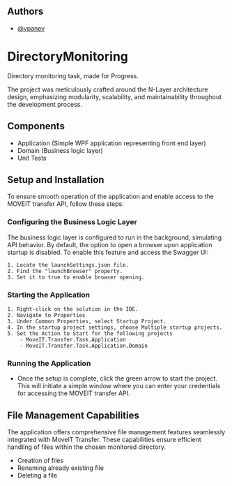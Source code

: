 
## Authors

- [@vpanev](https://www.github.com/vpanev)

# DirectoryMonitoring
Directory monitoring task, made for Progress.


The project was meticulously crafted around the N-Layer architecture design, emphasizing modularity, scalability, and maintainability throughout the development process.
## Components

- Application (Simple WPF application representing front end layer)
- Domain (Business logic layer)
- Unit Tests


## Setup and Installation
To ensure smooth operation of the application and enable access to the MOVEIT transfer API, follow these steps:

### Configuring the Business Logic Layer
The business logic layer is configured to run in the background, simulating API behavior. By default, the option to open a browser upon application startup is disabled. To enable this feature and access the Swagger UI:

    1. Locate the launchSettings.json file.
    2. Find the "launchBrowser" property.
    3. Set it to true to enable browser opening.

### Starting the Application

    1. Right-click on the solution in the IDE.
    2. Navigate to Properties
    3. Under Common Properties, select Startup Project.
    4. In the startup project settings, choose Multiple startup projects.
    5. Set the Action to Start for the following projects
        - MoveIT.Transfer.Task.Application
        - MoveIT.Transfer.Task.Application.Domain

### Running the Application
* Once the setup is complete, click the green arrow to start the project. This will initiate a simple window where you can enter your credentials for accessing the MOVEIT transfer API.
    
## File Management Capabilities

The application offers comprehensive file management features seamlessly integrated with MoveIT Transfer. These capabilities ensure efficient handling of files within the chosen monitored directory.

- Creation of files
- Renaming already existing file
- Deleting a file

